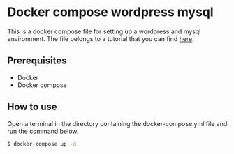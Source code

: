 # Docker compose wordpress mysql

This is a docker compose file for setting up a wordpress and mysql environment. The file belongs to a tutorial that you
can find [here](https://www.codecauldron.dev/2021/02/13/setup-wordpress-and-mysql-using-docker-compose/).

##  Prerequisites
* Docker 
* Docker compose

## How to use

Open a terminal in the directory containing the docker-compose.yml file and run the command below.

```bash
$ docker-compose up -d
```
